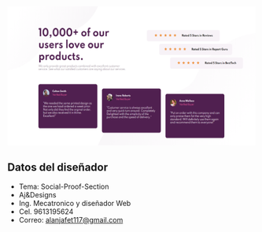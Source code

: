 <p><img src="assets/presentation.png" width="700"></p>

## Datos del diseñador

- Tema: Social-Proof-Section
- Aj&Designs
- Ing. Mecatronico y diseñador Web
- Cel. 9613195624
- Correo: alanjafet117@gmail.com
